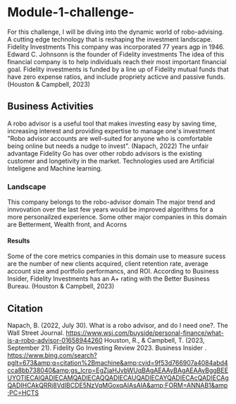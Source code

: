 # Module-1-challenge-
For this challenge, I will be diving into the dynamic world of robo-advising. A cutting edge technology that is reshaping the investment landscape.
Fidelity Investments 
This company was incorporated 77 years agp in 1946.
Edward C. Johnsonn is the founder of Fidelity investments 
The idea of this financial company is to help individuals reach their most important financial goal. 
Fidelity investments is funded by a line up of Fidelity mutual funds that have zero expense ratios, and include propriety acticve and passive funds.(Houston & Campbell, 2023)
## Business Activities
A robo advisor is a useful tool that makes investing easy by saving time, increasing interest and providing expertise to manage one's investment
"Robo advisor accounts are well-suited for anyone who is comfortable being online but needs a nudge to invest". (Napach, 2022)
The unfair advantage Fidelity Go has over other robdo advisors is the existing customer and longetivity in the market. 
Technologies used are Artificial Inteligene and Machine learning.
### Landscape
This company belongs to the robo-advisor domain 
The major trend and innvovation over the last few years would be improved algorithms for a more personailzed experience.
Some other major companies in this domain are Betterment, Wealth front, and Acorns
#### Results
Some of the core metrics companies in this domain use to measure sucess are the number of new clients acquired, client retention rate, average account size amd portfolio performancs, and ROI. 
According to Business Insider, Fidelity Investments has an A+ rating with the Better Business Bureau. (Houston & Campbell, 2023)
## Citation
Napach, B. (2022, July 30). What is a robo advisor, and do I need one?. The Wall Street Journal. https://www.wsj.com/buyside/personal-finance/what-is-a-robo-advisor-01658944260 
Houston, R., &amp; Campbell, T. (2023, September 21). Fidelity Go Investing Review 2023. Business Insider . https://www.bing.com/search?pglt=673&amp;q=citation%2Bmachine&amp;cvid=9f53d766907a4084abd4cca8bb738040&amp;gs_lcrp=EgZjaHJvbWUqBAgAEAAyBAgAEAAyBggBEEUYOTIECAIQADIECAMQADIECAQQADIECAUQADIECAYQADIECAcQADIECAgQADIHCAkQRRj8VdIBCDE5NzVqMGoxqAIAsAIA&amp;FORM=ANNAB1&amp;PC=HCTS 
